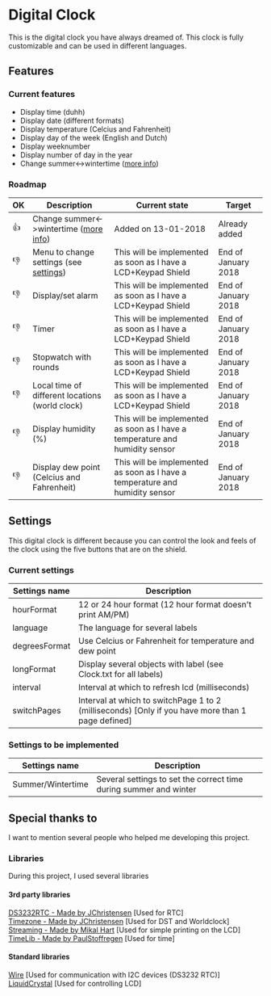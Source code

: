 # Digital Clock

This is the digital clock you have always dreamed of. This clock is fully customizable and can be used in different languages.

## Features

### Current features
- Display time (duhh)
- Display date (different formats)
- Display temperature (Celcius and Fahrenheit)
- Display day of the week (English and Dutch)
- Display weeknumber
- Display number of day in the year
-	Change summer<->wintertime ([more info](https://en.wikipedia.org/wiki/Summer_Time_in_Europe))

### Roadmap
 OK | Description | Current state | Target
 ----------- | ----------- | ------------- | ------
 :+1: | Change summer<->wintertime ([more info](https://en.wikipedia.org/wiki/Summer_Time_in_Europe)) | Added on 13-01-2018 | Already added
 :-1: | Menu to change settings (see [settings](https://github.com/sebastiaanspeck/Digital-Clock#settings)) | This will be implemented as soon as I have a LCD+Keypad Shield | End of January 2018
 :-1: | Display/set alarm | This will be implemented as soon as I have a LCD+Keypad Shield | End of January 2018
 :-1: | Timer | This will be implemented as soon as I have a LCD+Keypad Shield | End of January 2018
 :-1: | Stopwatch with rounds | This will be implemented as soon as I have a LCD+Keypad Shield | End of January 2018
 :-1: | Local time of different locations (world clock) | This will be implemented as soon as I have a LCD+Keypad Shield | End of January 2018
 :-1: | Display humidity (%) | This will be implemented as soon as I have a temperature and humidity sensor | End of January 2018
 :-1: | Display dew point (Celcius and Fahrenheit) | This will be implemented as soon as I have a temperature and humidity sensor | End of January 2018

## Settings
This digital clock is different because you can control the look and feels of the clock using the five buttons that are on the shield.
### Current settings
Settings name | Description
------------- | -----------
hourFormat    | 12 or 24 hour format (12 hour format doesn't print AM/PM)
language      | The language for several labels
degreesFormat | Use Celcius or Fahrenheit for temperature and dew point
longFormat    | Display several objects with label (see Clock.txt for all labels)
interval      | Interval at which to refresh lcd (milliseconds)
switchPages   | Interval at which to switchPage 1 to 2 (milliseconds) [Only if you have more than 1 page defined]

### Settings  to be implemented
Settings name | Description
------------- | -----------
Summer/Wintertime | Several settings to set the correct time during summer and winter

## Special thanks to
I want to mention several people who helped me developing this project.

### Libraries
During this project, I used several libraries
#### 3rd party libraries  
[DS3232RTC - Made by JChristensen](https://github.com/JChristensen/DS3232RTC) [Used for RTC]   
[Timezone - Made by JChristensen](https://github.com/JChristensen/Timezone) [Used for DST and Worldclock]  
[Streaming - Made by Mikal Hart](http://arduiniana.org/libraries/streaming/) [Used for simple printing on the LCD]  
[TimeLib - Made by PaulStoffregen](https://github.com/PaulStoffregen/Time) [Used for time]

#### Standard libraries
[Wire](https://www.arduino.cc/en/Reference/Wire) [Used for communication with I2C devices (DS3232 RTC)]  
[LiquidCrystal](https://www.arduino.cc/en/Reference/LiquidCrystal) [Used for controlling LCD]
